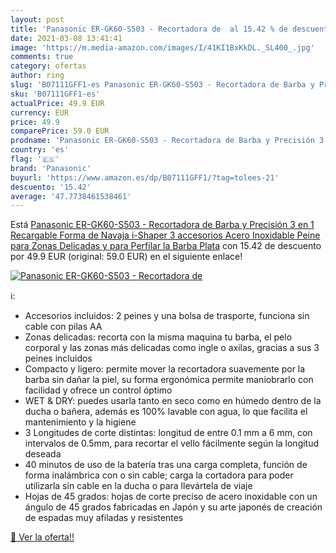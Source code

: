 ```yaml
---
layout: post
title: 'Panasonic ER-GK60-S503 - Recortadora de  al 15.42 % de descuento'
date: 2021-03-08 13:41:41
image: 'https://m.media-amazon.com/images/I/41KI1BxKkDL._SL400_.jpg'
comments: true
category: ofertas
author: ring
slug: 'B07111GFF1-es Panasonic ER-GK60-S503 - Recortadora de Barba y Precisión...'
sku: 'B07111GFF1-es'
actualPrice: 49.9 EUR
currency: EUR
price: 49.9
comparePrice: 59.0 EUR
prodname: 'Panasonic ER-GK60-S503 - Recortadora de Barba y Precisión 3 en 1  Recargable  Forma de Navaja  i-Shaper  3 accesorios  Acero Inoxidable  Peine para Zonas Delicadas y para Perfilar la Barba   Plata'
country: 'es'
flag: '🇪🇸'
brand: 'Panasonic'
buyurl: 'https://www.amazon.es/dp/B07111GFF1/?tag=tolees-21'
descuento: '15.42'
average: '47.7738461538461'
---
```


Está [Panasonic ER-GK60-S503 - Recortadora de Barba y Precisión 3 en 1  Recargable  Forma de Navaja  i-Shaper  3 accesorios  Acero Inoxidable  Peine para Zonas Delicadas y para Perfilar la Barba   Plata](https://www.amazon.es/dp/B07111GFF1/?tag=tolees-21) con 15.42 de descuento por 49.9 EUR (original: 59.0 EUR) en el siguiente enlace!

[![Panasonic ER-GK60-S503 - Recortadora de ](https://m.media-amazon.com/images/I/41KI1BxKkDL._SL400_.jpg)](https://www.amazon.es/dp/B07111GFF1/?tag=tolees-21)

ℹ️:

- Accesorios incluidos: 2 peines y una bolsa de trasporte, funciona sin cable con pilas AA
- Zonas delicadas: recorta con la misma maquina tu barba, el pelo corporal y las zonas más delicadas como ingle o axilas, gracias a sus 3 peines incluidos
- Compacto y ligero: permite mover la recortadora suavemente por la barba sin dañar la piel, su forma ergonómica permite maniobrarlo con facilidad y ofrece un control óptimo
- WET & DRY: puedes usarla tanto en seco como en húmedo dentro de la ducha o bañera, además es 100% lavable con agua, lo que facilita el mantenimiento y la higiene
- 3 Longitudes de corte distintas: longitud de entre 0.1 mm a 6 mm, con intervalos de 0.5mm, para recortar el vello fácilmente según la longitud deseada
- 40 minutos de uso de la batería tras una carga completa, función de forma inalámbrica con o sin cable; carga la cortadora para poder utilizarla sin cable en la ducha o para llevártela de viaje
- Hojas de 45 grados: hojas de corte preciso de acero inoxidable con un ángulo de 45 grados fabricadas en Japón y su arte japonés de creación de espadas muy afiladas y resistentes

[🛒 Ver la oferta!!](https://www.amazon.es/dp/B07111GFF1/?tag=tolees-21)
